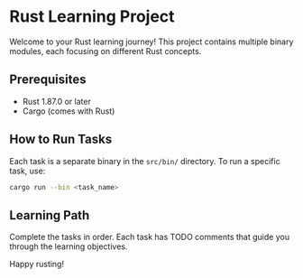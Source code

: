 # Rust Learning Project

Welcome to your Rust learning journey! This project contains multiple binary modules, each focusing on different Rust concepts.

## Prerequisites

- Rust 1.87.0 or later
- Cargo (comes with Rust)

## How to Run Tasks

Each task is a separate binary in the `src/bin/` directory. To run a specific task, use:

```bash
cargo run --bin <task_name>
```

## Learning Path

Complete the tasks in order. Each task has TODO comments that guide you through the learning objectives.

Happy rusting!
